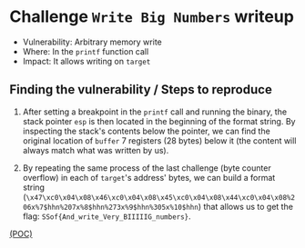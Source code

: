 # Challenge `Write Big Numbers` writeup

- Vulnerability: Arbitrary memory write
- Where: In the `printf` function call
- Impact: It allows writing on `target`

## Finding the vulnerability / Steps to reproduce

1. After setting a breakpoint in the `printf` call and running the binary, the stack pointer `esp` is then located in the beginning of the format string. By inspecting the stack's contents below the pointer, we can find the original location of `buffer` 7 registers (28 bytes) below it (the content will always match what was written by us).

2. By repeating the same process of the last challenge (byte counter overflow) in each of `target`'s address' bytes, we can build a format string (`\x47\xc0\x04\x08\x46\xc0\x04\x08\x45\xc0\x04\x08\x44\xc0\x04\x08%206x%7$hhn%207x%8$hhn%273x%9$hhn%305x%10$hhn`) that allows us to get the flag: `SSof{And_write_Very_BIIIIIG_numbers}`.

[(POC)](`write_big_number.py`)